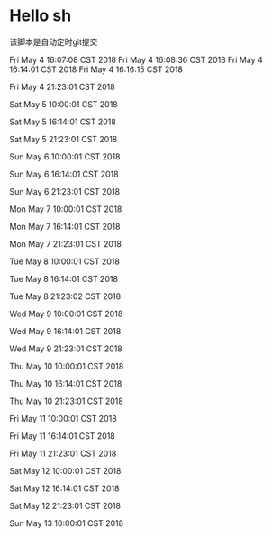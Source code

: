 # Hello sh

该脚本是自动定时git提交



Fri May  4 16:07:08 CST 2018
Fri May  4 16:08:36 CST 2018
Fri May  4 16:14:01 CST 2018
Fri May  4 16:16:15 CST 2018


Fri May  4 21:23:01 CST 2018


Sat May  5 10:00:01 CST 2018


Sat May  5 16:14:01 CST 2018


Sat May  5 21:23:01 CST 2018


Sun May  6 10:00:01 CST 2018


Sun May  6 16:14:01 CST 2018


Sun May  6 21:23:01 CST 2018


Mon May  7 10:00:01 CST 2018


Mon May  7 16:14:01 CST 2018


Mon May  7 21:23:01 CST 2018


Tue May  8 10:00:01 CST 2018


Tue May  8 16:14:01 CST 2018


Tue May  8 21:23:02 CST 2018


Wed May  9 10:00:01 CST 2018


Wed May  9 16:14:01 CST 2018


Wed May  9 21:23:01 CST 2018


Thu May 10 10:00:01 CST 2018


Thu May 10 16:14:01 CST 2018


Thu May 10 21:23:01 CST 2018


Fri May 11 10:00:01 CST 2018


Fri May 11 16:14:01 CST 2018


Fri May 11 21:23:01 CST 2018


Sat May 12 10:00:01 CST 2018


Sat May 12 16:14:01 CST 2018


Sat May 12 21:23:01 CST 2018


Sun May 13 10:00:01 CST 2018


